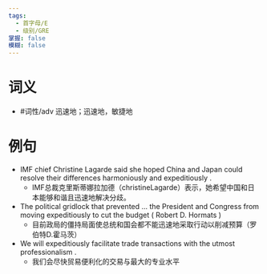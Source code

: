 ```yaml
---
tags:
  - 首字母/E
  - 级别/GRE
掌握: false
模糊: false
---
```

# 词义
- #词性/adv  迅速地；迅速地，敏捷地
# 例句
- IMF chief Christine Lagarde said she hoped China and Japan could resolve their differences harmoniously and expeditiously .
	- IMF总裁克里斯蒂娜拉加德（christineLagarde）表示，她希望中国和日本能够和谐且迅速地解决分歧。
- The political gridlock that prevented ... the President and Congress from moving expeditiously to cut the budget ( Robert D. Hormats )
	- 目前政局的僵持局面使总统和国会都不能迅速地采取行动以削减预算（罗伯特D.霍马茨）
- We will expeditiously facilitate trade transactions with the utmost professionalism .
	- 我们会尽快贸易便利化的交易与最大的专业水平
